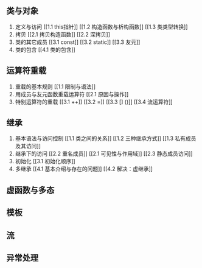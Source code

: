 ## 类与对象

 1. 定义与访问
	[[1.1 this指针]]
	[[1.2 构造函数与析构函数]]
	[[1.3 类类型转换]] 
 2. 拷贝
	[[2.1 拷贝构造函数]]
	[[2.2 深拷贝]]
 3. 类的其它成员
	[[3.1 const]]
	[[3.2 static]]
	[[3.3 友元]]
 4. 类的包含
	[[4.1 类的包含]]
## 运算符重载
1. 重载的基本规则
	[[1.1 限制与语法]]
2. 用成员与友元函数重载运算符
	[[2.1 原因与操作]]
3. 特别运算符的重载
	[[3.1 ++]]
	[[3.2 =]]
	[[3.3 [] ()]]
	[[3.4 流运算符]]
## 继承
1. 基本语法与访问控制
	[[1.1 类之间的关系]]
	[[1.2 三种继承方式]]
	[[1.3 私有成员及其访问]]
2. 继承下的访问
	[[2.2 重名成员]]
	[[2.1 可见性与作用域]]
	[[2.3 静态成员访问]]
3. 初始化
	[[3.1 初始化顺序]]
4. 多继承
	[[4.1 基本介绍与存在的问题]]
	[[4.2 解决：虚继承]]
## 虚函数与多态

## 模板

## 流

## 异常处理
